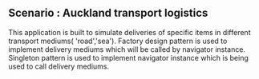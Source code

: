 ## Scenario : Auckland transport logistics

This application is built to simulate deliveries of specific items in different transport mediums( 'road','sea').
Factory design pattern is used to implement delivery mediums which will be called by navigator instance.
Singleton pattern is used to implement navigator instance which is being used to call delivery mediums.
